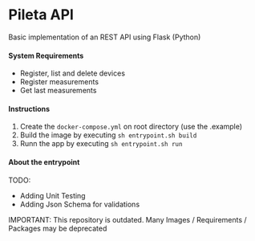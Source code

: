 # Pileta API

Basic implementation of an REST API using Flask (Python)

#### System Requirements
 - Register, list and delete devices
 - Register measurements
 - Get last measurements

#### Instructions
1. Create the `docker-compose.yml` on root directory (use the .example)
2. Build the image by executing `sh entrypoint.sh build` 
3. Runn the app by executing `sh entrypoint.sh run`

#### About the entrypoint


TODO: 

- Adding Unit Testing
- Adding Json Schema for validations

IMPORTANT: This repository is outdated. Many Images / Requirements / Packages may be deprecated
